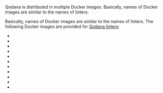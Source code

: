 [//]: # (title: Qodana Docker images)

<link-summary>Qodana is distributed in multiple Docker images. Basically, names of Docker images are similar to the 
names of linters.</link-summary>

Basically, names of Docker images are similar to the names of linters. The following Docker images are provided 
for [Qodana linters](linters.md):

- [](qodana-jvm-docker-readme.topic)
- [](qodana-jvm-community-docker-readme.topic)
- [](qodana-jvm-android-docker-readme.topic)
- [](qodana-php-docker-readme.topic)
- [](qodana-python-docker-readme.topic)
- [](qodana-python-community-docker-readme.topic)
- [](qodana-js-docker-readme.topic)
- [](qodana-go-docker-readme.topic)
- [](qodana-dotnet-docker-readme.topic)
- [](qodana-cdnet-docker-readme.topic)
- [](qodana-clang-docker-readme.topic)
